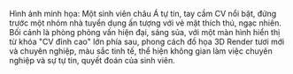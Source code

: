 Hình ảnh minh họa: Một sinh viên châu Á tự tin, tay cầm CV nổi bật, đứng trước một nhóm nhà tuyển dụng ấn tượng với vẻ mặt thích thú, ngạc nhiên. Bối cảnh là phòng phỏng vấn hiện đại, sáng sủa, với một màn hình hiển thị từ khóa "CV đỉnh cao" lớn phía sau, phong cách đồ họa 3D Render tươi mới và chuyên nghiệp, màu sắc tinh tế, thể hiện không gian làm việc chuyên nghiệp và sự tự tin, quyết đoán của sinh viên.